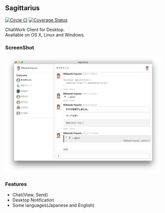 Sagittarius
----
[![Circle CI](https://circleci.com/gh/fuyuno/Sagittarius/tree/develop.svg?style=svg)](https://circleci.com/gh/fuyuno/Sagittarius/tree/develop)
[![Coverage Status](https://coveralls.io/repos/github/fuyuno/Sagittarius/badge.svg?branch=ci)](https://coveralls.io/github/fuyuno/Sagittarius?branch=ci)

ChatWork Client for Desktop.  
Available on OS X, Linux and Windows.


### ScreenShot
![alt](./screenshots/aa1e5ba.png)


### Features

* Chat(View, Send)
* Desktop Notification
* Some languages(Japanese and English)